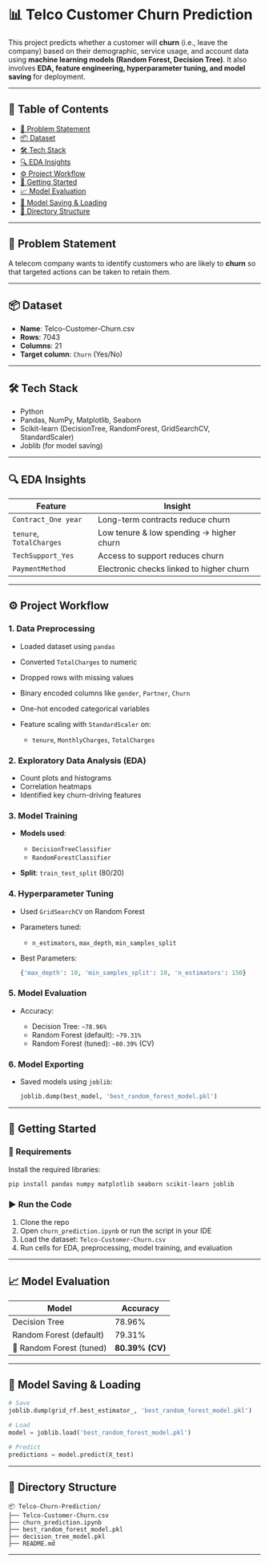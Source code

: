# 📊 Telco Customer Churn Prediction

This project predicts whether a customer will **churn** (i.e., leave the company) based on their demographic, service usage, and account data using **machine learning models (Random Forest, Decision Tree)**.
It also involves **EDA, feature engineering, hyperparameter tuning, and model saving** for deployment.

---

## 📁 Table of Contents

* [📌 Problem Statement](#-problem-statement)
* [📦 Dataset](#-dataset)
* [🛠️ Tech Stack](#️-tech-stack)
* [🔍 EDA Insights](#-eda-insights)
* [⚙️ Project Workflow](#️-project-workflow)
* [🚀 Getting Started](#-getting-started)
* [📈 Model Evaluation](#-model-evaluation)
* [💾 Model Saving & Loading](#-model-saving--loading)
* [📂 Directory Structure](#-directory-structure)

---

## 📌 Problem Statement

A telecom company wants to identify customers who are likely to **churn** so that targeted actions can be taken to retain them.

---

## 📦 Dataset

* **Name**: Telco-Customer-Churn.csv
* **Rows**: 7043
* **Columns**: 21
* **Target column**: `Churn` (Yes/No)

---

## 🛠️ Tech Stack

* Python
* Pandas, NumPy, Matplotlib, Seaborn
* Scikit-learn (DecisionTree, RandomForest, GridSearchCV, StandardScaler)
* Joblib (for model saving)

---

## 🔍 EDA Insights

| Feature                  | Insight                                  |
| ------------------------ | ---------------------------------------- |
| `Contract_One year`      | Long-term contracts reduce churn         |
| `tenure`, `TotalCharges` | Low tenure & low spending → higher churn |
| `TechSupport_Yes`        | Access to support reduces churn          |
| `PaymentMethod`          | Electronic checks linked to higher churn |

---

## ⚙️ Project Workflow

### 1. Data Preprocessing

* Loaded dataset using `pandas`
* Converted `TotalCharges` to numeric
* Dropped rows with missing values
* Binary encoded columns like `gender`, `Partner`, `Churn`
* One-hot encoded categorical variables
* Feature scaling with `StandardScaler` on:

  * `tenure`, `MonthlyCharges`, `TotalCharges`

### 2. Exploratory Data Analysis (EDA)

* Count plots and histograms
* Correlation heatmaps
* Identified key churn-driving features

### 3. Model Training

* **Models used**:

  * `DecisionTreeClassifier`
  * `RandomForestClassifier`
* **Split**: `train_test_split` (80/20)

### 4. Hyperparameter Tuning

* Used `GridSearchCV` on Random Forest
* Parameters tuned:

  * `n_estimators`, `max_depth`, `min_samples_split`
* Best Parameters:

  ```python
  {'max_depth': 10, 'min_samples_split': 10, 'n_estimators': 150}
  ```

### 5. Model Evaluation

* Accuracy:

  * Decision Tree: `~78.96%`
  * Random Forest (default): `~79.31%`
  * Random Forest (tuned): `~80.39%` (CV)

### 6. Model Exporting

* Saved models using `joblib`:

  ```python
  joblib.dump(best_model, 'best_random_forest_model.pkl')
  ```

---

## 🚀 Getting Started

### 🔧 Requirements

Install the required libraries:

```bash
pip install pandas numpy matplotlib seaborn scikit-learn joblib
```

### ▶️ Run the Code

1. Clone the repo
2. Open `churn_prediction.ipynb` or run the script in your IDE
3. Load the dataset: `Telco-Customer-Churn.csv`
4. Run cells for EDA, preprocessing, model training, and evaluation

---

## 📈 Model Evaluation

| Model                    | Accuracy        |
| ------------------------ | --------------- |
| Decision Tree            | 78.96%          |
| Random Forest (default)  | 79.31%          |
| 🔧 Random Forest (tuned) | **80.39% (CV)** |

---

## 💾 Model Saving & Loading

```python
# Save
joblib.dump(grid_rf.best_estimator_, 'best_random_forest_model.pkl')

# Load
model = joblib.load('best_random_forest_model.pkl')

# Predict
predictions = model.predict(X_test)
```

---

## 📂 Directory Structure

```
📦 Telco-Churn-Prediction/
├── Telco-Customer-Churn.csv
├── churn_prediction.ipynb
├── best_random_forest_model.pkl
├── decision_tree_model.pkl
├── README.md
```

---


